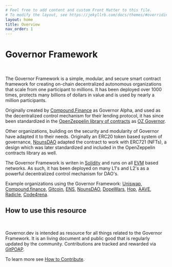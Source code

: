 ```yaml
---
# Feel free to add content and custom Front Matter to this file.
# To modify the layout, see https://jekyllrb.com/docs/themes/#overriding-theme-defaults
layout: home
title: Overview
nav_order: 1
---
```


# Governor Framework  

&nbsp;  

The Governor Framework is a simple, modular, and secure smart contract framework for creating on-chain decentralized autonomous organizations that scale from one participant to millions. It has been deployed over 1000 times, protects many billions of dollars in value and is used by nearly a million participants. 

Originally created by [Compound.Finance](https://compound.finance/) as Governor Alpha, and used as the decentralized control mechanism for their lending protocol, it has since been standardized in the [OpenZeppelin library of contracts](https://www.openzeppelin.com/contracts) as [OZ Governor](https://docs.openzeppelin.com/contracts/4.x/api/governance).  

Other organizations, building on the security and modularity of Governor have adapted it to their needs. Originally an ERC20 token based system of governance, [NounsDAO](https://nouns.wtf/) adapted the contract to work with ERC721 (NFTs), a design which was later standardized and included in the OpenZeppelin contracts library as well. 

The Governor Framework is writen in [Solidity](https://docs.soliditylang.org/en/v0.8.17/) and runs on all [EVM](https://ethereum.org/en/developers/docs/evm/) based networks. As such, it has been deployed on many L1's and L2's as a powerful decentralized control mechanism for DAO's. 

Example organizations using the Governor Framework: [Uniswap](https://uniswap.org/), [Compound.finance](https://compound.finance/), [Gitcoin](https://gitcoin.co/), [ENS](https://ens.domains/), [NounsDAO](https://nouns.wtf/), [DopeWars](https://dopewars.gg/), [Hop](https://hop.exchange/), [AAVE](https://aave.com/), [Radicle](https://radicle.xyz/), [Code4rena](https://code4rena.com/).


## How to use this resource

&nbsp;  

Governor.dev is intended as resource for all things related to the Governor Framework. It is an  living document and public good that is regularly updated by the community. Contributions are tracked and rewarded via [GitPOAP](https://www.gitpoap.io/).  

To learn more see [How to Contribute](/contribute/).





